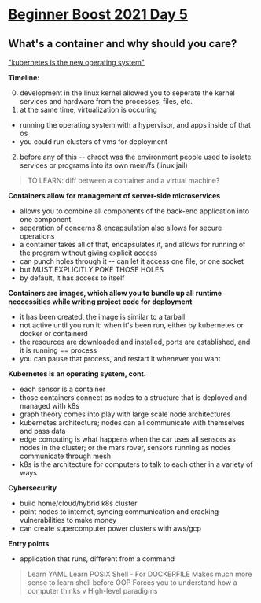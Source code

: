 # [Beginner Boost 2021 Day 5](https://www.youtube.com/watch?v=YcBIUOSOAeg&list=PLrK9UeDMcQLre1yPasCnuKvWvyXKzmKhW&index=6)

## What's a container and why should you care?

["kubernetes is the new operating system"](https://www.infoworld.com/article/3322120/sorry-linux-kubernetes-is-now-the-os-that-matters.html)

**Timeline:**

0. development in the linux kernel allowed you to seperate the kernel services and hardware from the processes, files, etc.
1. at the same time, virtualization is occuring
- running the operating system with a hypervisor, and apps inside of that os
- you could run clusters of vms for deployment
2. before any of this -- chroot was the environment people used to isolate services or programs into its own mem/fs (linux jail)

> TO LEARN: diff between a container and a virtual machine?

**Containers allow for management of server-side microservices**

- allows you to combine all components of the back-end application into one component
- seperation of concerns & encapsulation also allows for secure operations
- a container takes all of that, encapsulates it, and allows for running of the program without giving explicit access
- can punch holes through it -- can let it access one file, or one socket
- but MUST EXPLICITLY POKE THOSE HOLES
- by default, it has access to itself

**Containers are images, which allow you to bundle up all runtime neccessities while writing project code for deployment**

- it has been created, the image is similar to a tarball
- not active until you run it: when it's been run, either by kubernetes or docker or containerd
- the resources are downloaded and installed, ports are established, and it is running == process
- you can pause that process, and restart it whenever you want

**Kubernetes is an operating system, cont.**

- each sensor is a container
- those containers connect as nodes to a structure that is deployed and managed with k8s
- graph theory comes into play with large scale node architectures
- kubernetes architecture; nodes can all communicate with themselves and pass data
- edge computing is what happens when the car uses all sensors as nodes in the cluster; or the mars rover, sensors running as nodes communicate through mesh
- k8s is the  architecture for computers to talk to each other in a variety of ways

**Cybersecurity**

- build home/cloud/hybrid k8s cluster
- point nodes to internet, syncing communication and cracking vulnerabilities to make money
- can create supercomputer power clusters with aws/gcp

**Entry points**

- application that runs, different from a command

> Learn YAML
> Learn POSIX Shell - For DOCKERFILE
> Makes much more sense to learn shell before OOP
> Forces you to understand how a computer thinks v High-level paradigms
